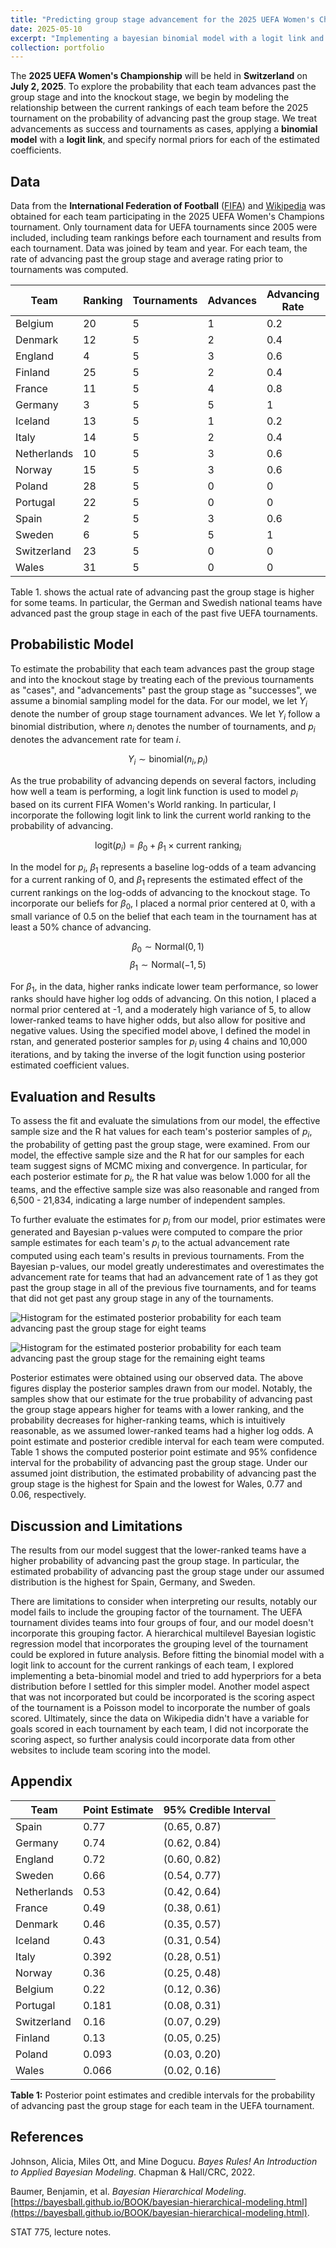 ```yaml
--- 
title: "Predicting group stage advancement for the 2025 UEFA Women's Championship with a bayesian binomial model." 
date: 2025-05-10 
excerpt: "Implementing a bayesian binomial model with a logit link and normal priors to teams that will advance past the group stage at the 2025 UEFA Women's championship tournament."  
collection: portfolio
---
```


The **2025 UEFA Women's Championship** will be held in **Switzerland** on **July 2, 2025**. To explore the probability that each team advances past the group stage and into the knockout stage, we begin by modeling the relationship between the current rankings of each team before the 2025 tournament on the probability of advancing past the group stage. We treat advancements as success and tournaments as cases, applying a **binomial model** with a **logit link**, and specify normal priors for each of the estimated coefficients.

## Data

Data from the **International Federation of Football** ([FIFA](https://inside.fifa.com/fifa-world-ranking/women)) and [Wikipedia](https://en.wikipedia.org/wiki/UEFA_Women%27s_Championship) was obtained for each team participating in the 2025 UEFA Women's Champions tournament. Only tournament data for UEFA tournaments since 2005 were included, including team rankings before each tournament and results from each tournament. Data was joined by team and year. For each team, the rate of advancing past the group stage and average rating prior to tournaments was computed. 

| Team        | Ranking | Tournaments | Advances | Advancing Rate | Mean Ranking |
|-------------|---------|-------------|----------|----------------|--------------|
| Belgium     | 20      | 5           | 1        | 0.2            | 25.6         |
| Denmark     | 12      | 5           | 2        | 0.4            | 11.2         |
| England     | 4       | 5           | 3        | 0.6            | 8.6          |
| Finland     | 25      | 5           | 2        | 0.4            | 22           |
| France      | 11      | 5           | 4        | 0.8            | 4.8          |
| Germany     | 3       | 5           | 5        | 1              | 2.2          |
| Iceland     | 13      | 5           | 1        | 0.2            | 17.4         |
| Italy       | 14      | 5           | 2        | 0.4            | 13.6         |
| Netherlands | 10      | 5           | 3        | 0.6            | 13           |
| Norway      | 15      | 5           | 3        | 0.6            | 9            |
| Poland      | 28      | 5           | 0        | 0              | 32.2         |
| Portugal    | 22      | 5           | 0        | 0              | 37.2         |
| Spain       | 2       | 5           | 3        | 0.6            | 15.6         |
| Sweden      | 6       | 5           | 5        | 1              | 4.8          |
| Switzerland | 23      | 5           | 0        | 0              | 23.2         |
| Wales       | 31      | 5           | 0        | 0              | 41.8         |

Table 1. shows the actual rate of advancing past the group stage is higher for some teams. In particular, the German and Swedish national teams have advanced past the group stage in each of the past five UEFA tournaments.

## Probabilistic Model

To estimate the probability that each team advances past the group stage and into the knockout stage by treating each of the previous tournaments as "cases", and "advancements" past the group stage as "successes", we assume a binomial sampling model for the data. For our model, we let $Y_i$ denote the number of group stage tournament advances. We let $Y_i$ follow a binomial distribution, where $n_i$ denotes the number of tournaments, and $p_i$ denotes the advancement rate for team $i$.  

$$Y_i \sim \text{binomial}(n_i, p_i)$$

As the true probability of advancing depends on several factors, including how well a team is performing, a logit link function is used to model $p_i$ based on its current FIFA Women's World ranking. In particular, I incorporate the following logit link to link the current world ranking to the probability of advancing. 

$$\text{logit}(p_i) = \beta_0 + \beta_1 \times \text{current ranking}_i$$

In the model for $p_i$, $\beta_1$ represents a baseline log-odds of a team advancing for a current ranking of 0, and $\beta_1$ represents the estimated effect of the current rankings on the log-odds of advancing to the knockout stage. To incorporate our beliefs for $\beta_0$, I placed a normal prior centered at 0, with a small variance of 0.5 on the belief that each team in the tournament has at least a 50% chance of advancing. 

$$\beta_0 \sim \text{Normal}(0, 1)$$
$$\beta_1 \sim \text{Normal}(-1, 5)$$

For $\beta_1$, in the data, higher ranks indicate lower team performance, so lower ranks should have higher log odds of advancing. On this notion, I placed a normal prior centered at -1, and a moderately high variance of 5, to allow lower-ranked teams to have higher odds, but also allow for positive and negative values. Using the specified model above, I defined the model in rstan, and generated posterior samples for $p_i$ using 4 chains and 10,000 iterations, and by taking the inverse of the logit function using posterior estimated coefficient values. 

## Evaluation and Results 

To assess the fit and evaluate the simulations from our model, the effective sample size and the R hat values for each team's posterior samples of $p_i$, the probability of getting past the group stage, were examined. From our model, the effective sample size and the R hat for our samples for each team suggest signs of MCMC mixing and convergence. In particular, for each posterior estimate for $p_i$, the R hat value was below 1.000 for all the teams, and the effective sample size was also reasonable and ranged from 6,500 - 21,834, indicating a large number of independent samples. 

To further evaluate the estimates for $p_i$ from our model, prior estimates were generated and Bayesian p-values were computed to compare the prior sample estimates for each team's $p_i$ to the actual advancement rate computed using each team's results in previous tournaments. From the Bayesian p-values, our model greatly underestimates and overestimates the advancement rate for teams that had an advancement rate of 1 as they got past the group stage in all of the previous five tournaments, and for teams that did not get past any group stage in any of the tournaments.  

![Histogram for the estimated posterior probability for each team advancing past the group stage for eight teams](stat775_sp25_pset4_HERIBERTO_LOPEZ/post_samples1.png)

![Histogram for the estimated posterior probability for each team advancing past the group stage for the remaining eight teams](stat775_sp25_pset4_HERIBERTO_LOPEZ/post_samples2.png)

Posterior estimates were obtained using our observed data.  The above figures display the posterior samples drawn from our model. Notably, the samples show that our estimate for the true probability of advancing past the group stage appears higher for teams with a lower ranking, and the probability decreases for higher-ranking teams, which is intuitively reasonable, as we assumed lower-ranked teams had a higher log odds.  A point estimate and posterior credible interval for each team were computed. Table 1 shows the computed posterior point estimate and 95% confidence interval for the probability of advancing past the group stage. Under our assumed joint distribution, the estimated probability of advancing past the group stage is the highest for Spain and the lowest for Wales, 0.77 and 0.06, respectively.  

## Discussion and Limitations 

The results from our model suggest that the lower-ranked teams have a higher probability of advancing past the group stage. In particular, the estimated probability of advancing past the group stage under our assumed distribution is the highest for Spain, Germany, and Sweden. 

There are limitations to consider when interpreting our results, notably our model fails to include the grouping factor of the tournament. The UEFA tournament divides teams into four groups of four, and our model doesn't incorporate this grouping factor. A hierarchical multilevel Bayesian logistic regression model that incorporates the grouping level of the tournament could be explored in future analysis. Before fitting the binomial model with a logit link to account for the current rankings of each team, I explored implementing a beta-binomial model and tried to add hyperpriors for a beta distribution before I settled for this simpler model. Another model aspect that was not incorporated but could be incorporated is the scoring aspect of the tournament is a Poisson model to incorporate the number of goals scored. Ultimately, since the data on Wikipedia didn't have a variable for goals scored in each tournament by each team, I did not incorporate the scoring aspect, so further analysis could incorporate data from other websites to include team scoring into the model.  

## Appendix 

| Team        | Point Estimate | 95% Credible Interval |
|-------------|----------------|-----------------------|
| Spain       | 0.77          | (0.65, 0.87)          | 
| Germany     | 0.74          | (0.62, 0.84)          | 
| England     | 0.72          | (0.60, 0.82)          |  
| Sweden      | 0.66          | (0.54, 0.77)          | 
| Netherlands | 0.53          | (0.42, 0.64)          |
| France      | 0.49          | (0.38, 0.61)          |  
| Denmark     | 0.46          | (0.35, 0.57)          | 
| Iceland     | 0.43          | (0.31, 0.54)          | 
| Italy       | 0.392         | (0.28, 0.51)          | 
| Norway      | 0.36          | (0.25, 0.48)          |
| Belgium     | 0.22          | (0.12, 0.36)          |
| Portugal    | 0.181         | (0.08, 0.31)          | 
| Switzerland | 0.16          | (0.07, 0.29)          | 
| Finland     | 0.13          | (0.05, 0.25)          | 
| Poland      | 0.093         | (0.03, 0.20)          | 
| Wales       | 0.066         | (0.02, 0.16)          |

**Table 1:** Posterior point estimates and credible intervals for the probability of advancing past the group stage for each team in the UEFA tournament.

## References 

Johnson, Alicia, Miles Ott, and Mine Dogucu. *Bayes Rules! An Introduction to Applied Bayesian Modeling*. Chapman & Hall/CRC, 2022.

Baumer, Benjamin, et al. *Bayesian Hierarchical Modeling*. [https://bayesball.github.io/BOOK/bayesian-hierarchical-modeling.html](https://bayesball.github.io/BOOK/bayesian-hierarchical-modeling.html).

STAT 775, lecture notes.

